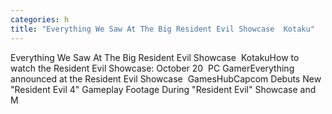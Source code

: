 ```yaml
---
categories: h
title: "Everything We Saw At The Big Resident Evil Showcase  Kotaku"
---
```

Everything We Saw At The Big Resident Evil Showcase&nbsp;&nbsp;KotakuHow to watch the Resident Evil Showcase: October 20&nbsp;&nbsp;PC GamerEverything announced at the Resident Evil Showcase&nbsp;&nbsp;GamesHubCapcom Debuts New "Resident Evil 4" Gameplay Footage During "Resident Evil" Showcase and M